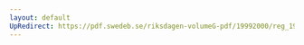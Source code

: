 ```yaml
---
layout: default
UpRedirect: https://pdf.swedeb.se/riksdagen-volumeG-pdf/19992000/reg_19992000/reg_19992000_0412.pdf
---
```

